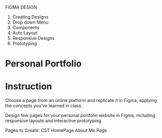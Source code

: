 FIGMA DESIGN
1. Creating Designs
2. Drop down Menu
3. Components
4. Auto Layout
5. Responsive Designs
6. Prototyping
 
  # Personal Portfolio
  # Instruction
Choose a page from an online platform and replicate it in Figma, applying the concepts you've learned in class.

Design few pages for your personal portfolio website in Figma, including responsive layouts and interactive prototyping.

Pages to Create:
CST HomePage
About Me Page

